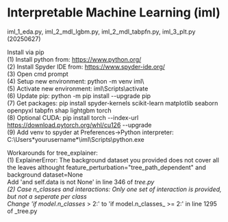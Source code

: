 # Interpretable Machine Learning (iml)  
iml_1_eda.py, iml_2_mdl_lgbm.py, iml_2_mdl_tabpfn.py, iml_3_plt.py  
(20250627)  
  
Install via pip  
(1)  Install python from: https://www.python.org/  
(2)  Install Spyder IDE from: https://www.spyder-ide.org/  
(3)  Open cmd prompt  
(4)  Setup new environment: python -m venv iml\  
(5)  Activate new environment: iml\Scripts\activate  
(6)  Update pip: python -m pip install --upgrade pip  
(7)  Get packages: pip install spyder-kernels scikit-learn matplotlib seaborn openpyxl tabpfn shap lightgbm torch  
(8)  Optional CUDA: pip install torch --index-url https://download.pytorch.org/whl/cu126 --upgrade  
(9)  Add venv to spyder at Preferences->Python interpreter: C:\Users\*yourusername*\iml\Scripts\python.exe  
  
Workarounds for tree_explainer:  
(1) ExplainerError: The background dataset you provided does not cover all the leaves althought feature_perturbation="tree_path_dependent" and background dataset=None  
Add 'and self.data is not None' in line 346 of _tree.py  
(2) Case n_classes and interactions: Only one set of interaction is provided, but not a seperate per class  
Change 'if model.n_classes_ > 2:' to 'if model.n_classes_ >= 2:' in line 1295 of _tree.py  
  
